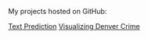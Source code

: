 My projects hosted on GitHub:

[Text Prediction](https://awildsaad.github.io/TextPrediction/)
[Visualizing Denver Crime](https://github.com/AWildSaad/Visualizing-Denver-Crime/blob/master/Final%20Project.ipynb)

